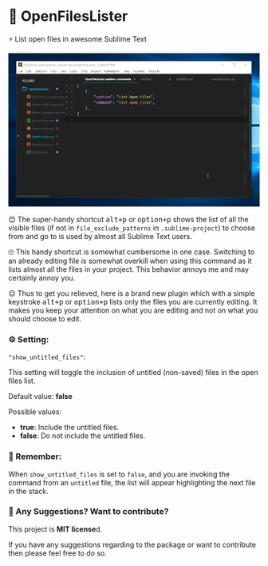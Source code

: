 # 📃 OpenFilesLister

⚡ List open files in awesome Sublime Text

![Plugin usage](./img/usage.gif "Plugin usage")

😊 The super-handy shortcut <kbd>alt+p</kbd> or <kbd>option+p</kbd> shows the list of all the visible files (if not in `file_exclude_patterns` in `.sublime-project`) to choose from and go to is used by almost all Sublime Text users.

🙄 This handy shortcut is somewhat cumbersome in one case. Switching to an already editing file is somewhat overkill when using this command as it lists almost all the files in your project. This behavior annoys me and may certainly annoy you.

😌 Thus to get you relieved, here is a brand new plugin which with a simple keystroke <kbd>alt+p</kbd> or <kbd>option+p</kbd> lists only the files you are currently editing. It makes you keep your attention on what you are editing and not on what you should choose to edit.

### ⚙ Setting:
`"show_untitled_files"`:

This setting will toggle the inclusion of untitled (non-saved) files in the open files list.

Default value: **false**

Possible values:

- **true**: Include the untitled files.
- **false**: Do not include the untitled files.

### 🤔 Remember:

When `show_untitled_files` is set to `false`, and you are invoking the command from an `untitled` file, the list will appear highlighting the next file in the stack.

### 🙌 Any Suggestions? Want to contribute?

This project is **MIT license**d.

If you have any suggestions regarding to the package or want to contribute then please feel free to do so.
